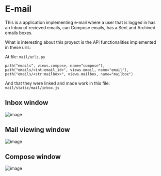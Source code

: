 # E-mail
This is a application implementing e-mail where a user that is logged in has an Inbox of recieved emails, can Compose emails, has a Sent and Archived emails boxes. 

What is interesting about this proyect is the API functionalities implemented in these urls:

At file:  `mail/urls.py`
```
path("emails", views.compose, name="compose"),
path("emails/<int:email_id>", views.email, name="email"),
path("emails/<str:mailbox>", views.mailbox, name="mailbox")
```

And that they were linked and made work in this file:
`mail/static/mail/inbox.js`

## Inbox window
![image](https://github.com/user-attachments/assets/0cbde949-3d4d-4c71-81e7-43c3717a8e71)

## Mail viewing window
![image](https://github.com/user-attachments/assets/cdc5743f-03ce-48ca-a39c-fa4c8690af54)


## Compose window
![image](https://github.com/user-attachments/assets/9dae6b2f-da8f-40b6-9d82-419c42003633)


